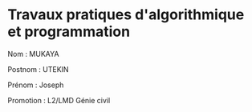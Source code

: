 # Travaux pratiques d'algorithmique et programmation

Nom : MUKAYA

Postnom : UTEKIN

Prénom : Joseph

Promotion : L2/LMD Génie civil
